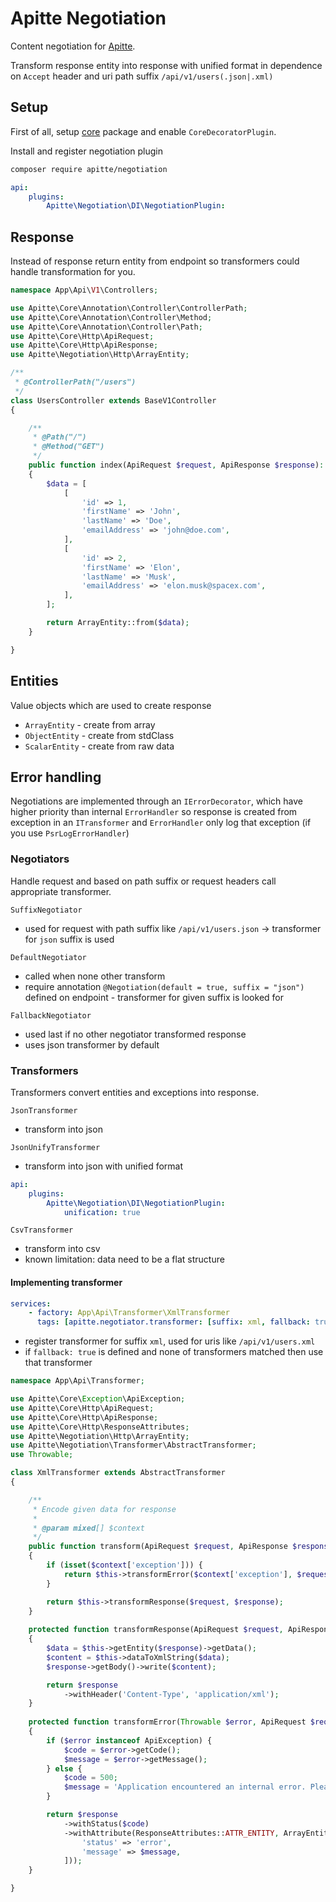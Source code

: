 # Apitte Negotiation

Content negotiation for [Apitte](https://github.com/apitte/negotiation).

Transform response entity into response with unified format in dependence on `Accept` header and uri path suffix `/api/v1/users(.json|.xml)`

## Setup

First of all, setup [core](https://github.com/apitte/core) package and enable `CoreDecoratorPlugin`.

Install and register negotiation plugin

```bash
composer require apitte/negotiation
```

```yaml
api:
    plugins: 
        Apitte\Negotiation\DI\NegotiationPlugin:
```

## Response

Instead of response return entity from endpoint so transformers could handle transformation for you.

```php
namespace App\Api\V1\Controllers;

use Apitte\Core\Annotation\Controller\ControllerPath;
use Apitte\Core\Annotation\Controller\Method;
use Apitte\Core\Annotation\Controller\Path;
use Apitte\Core\Http\ApiRequest;
use Apitte\Core\Http\ApiResponse;
use Apitte\Negotiation\Http\ArrayEntity;

/**
 * @ControllerPath("/users")
 */
class UsersController extends BaseV1Controller
{

    /**
     * @Path("/")
     * @Method("GET")
     */
    public function index(ApiRequest $request, ApiResponse $response): ArrayEntity
    {
        $data = [
            [
                'id' => 1,
                'firstName' => 'John',
                'lastName' => 'Doe',
                'emailAddress' => 'john@doe.com',
            ],
            [
                'id' => 2,
                'firstName' => 'Elon',
                'lastName' => 'Musk',
                'emailAddress' => 'elon.musk@spacex.com',
            ],
        ];

        return ArrayEntity::from($data);
    }

}
```

## Entities

Value objects which are used to create response

- `ArrayEntity` - create from array
- `ObjectEntity` - create from stdClass
- `ScalarEntity` - create from raw data

## Error handling

Negotiations are implemented through an `IErrorDecorator`, which have higher priority than internal `ErrorHandler`
so response is created from exception in an `ITransformer` and `ErrorHandler` only log that exception (if you use `PsrLogErrorHandler`)

### Negotiators

Handle request and based on path suffix or request headers call appropriate transformer.

`SuffixNegotiator`

- used for request with path suffix like `/api/v1/users.json` -> transformer for `json` suffix is used

`DefaultNegotiator`

- called when none other transform
- require annotation `@Negotiation(default = true, suffix = "json")` defined on endpoint - transformer for given suffix is looked for

`FallbackNegotiator`

- used last if no other negotiator transformed response
- uses json transformer by default

### Transformers

Transformers convert entities and exceptions into response.

`JsonTransformer`

  - transform into json

`JsonUnifyTransformer`

  - transform into json with unified format

```yaml
api:
    plugins: 
        Apitte\Negotiation\DI\NegotiationPlugin:
            unification: true
```

`CsvTransformer`

  - transform into csv
  - known limitation: data need to be a flat structure

#### Implementing transformer

```yaml
services:
    - factory: App\Api\Transformer\XmlTransformer
      tags: [apitte.negotiator.transformer: [suffix: xml, fallback: true]]
```

- register transformer for suffix `xml`, used for uris like `/api/v1/users.xml`
- if `fallback: true` is defined and none of transformers matched then use that transformer

```php
namespace App\Api\Transformer;

use Apitte\Core\Exception\ApiException;
use Apitte\Core\Http\ApiRequest;
use Apitte\Core\Http\ApiResponse;
use Apitte\Core\Http\ResponseAttributes;
use Apitte\Negotiation\Http\ArrayEntity;
use Apitte\Negotiation\Transformer\AbstractTransformer;
use Throwable;

class XmlTransformer extends AbstractTransformer
{

    /**
     * Encode given data for response
     *
     * @param mixed[] $context
     */
    public function transform(ApiRequest $request, ApiResponse $response, array $context = []) : ApiResponse
    {
        if (isset($context['exception'])) {
            return $this->transformError($context['exception'], $request, $response);
        }

        return $this->transformResponse($request, $response);
    }
    
    protected function transformResponse(ApiRequest $request, ApiResponse $response): ApiResponse
    {
        $data = $this->getEntity($response)->getData();
        $content = $this->dataToXmlString($data);
        $response->getBody()->write($content);

        return $response
            ->withHeader('Content-Type', 'application/xml');
    }
    
    protected function transformError(Throwable $error, ApiRequest $request, ApiResponse $response): ApiResponse
    {
    	if ($error instanceof ApiException) {
    		$code = $error->getCode();
    		$message = $error->getMessage();
    	} else {
    		$code = 500;
    		$message = 'Application encountered an internal error. Please try again later.';
    	}

        return $response
            ->withStatus($code)
            ->withAttribute(ResponseAttributes::ATTR_ENTITY, ArrayEntity::from([
                'status' => 'error',
                'message' => $message,
            ]));
    }

}
```
